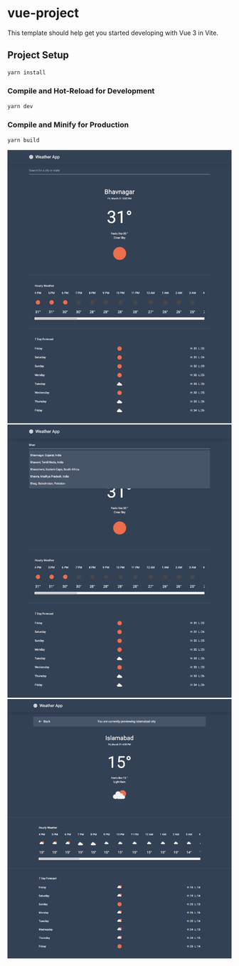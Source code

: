 # vue-project

This template should help get you started developing with Vue 3 in Vite.

## Project Setup

```sh
yarn install
```

### Compile and Hot-Reload for Development

```sh
yarn dev
```

### Compile and Minify for Production

```sh
yarn build
```

<img src="./src/images/weather1.png" />
<br/>
<img src="./src/images/weather2.png" />
<br/>
<img src="./src/images/weather3.png" />
